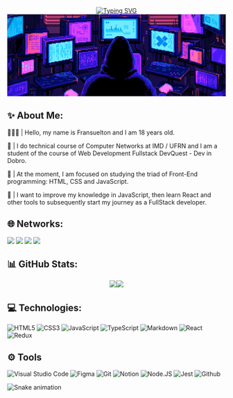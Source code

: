 <div align="center">

[![Typing SVG](https://readme-typing-svg.demolab.com?font=Fira+Code&size=25&pause=1000&color=F7F7F7&width=435&lines=Welcome+to+my+profile!+👋🌍)](https://git.io/typing-svg)
![](src/readme.gif)
</div>

## ✨ About Me:

🧑🏽‍💻 | Hello, my name is Fransuelton and I am 18 years old. 

📝 | I do technical course of Computer Networks at IMD / UFRN and I am a student of the course of Web Development Fullstack DevQuest - Dev in Dobro. 

🌱 | At the moment, I am focused on studying the triad of Front-End programming: HTML, CSS and JavaScript.

🚀 | I want to improve my knowledge in JavaScript, then learn React and other tools to subsequently start my journey as a FullStack developer.

## 🌐 Networks:

<a href="https://instagram.com/elton_batista19" target="_blank"><img src="https://img.shields.io/badge/Instagram-E4405F?style=&logo=instagram&logoColor=white" target="_blank"></a>
<a href = "mailto:elton6103@gmail.com">
<img src="https://img.shields.io/badge/Gmail-D14836?style=&logo=gmail&logoColor=white" target="_blank" ></a>
<a href="https://www.linkedin.com/in/fransuelton/" target="_blank"><img src="https://img.shields.io/badge/LinkedIn-0077B5?style=&logo=linkedin&logoColor=white" target="_blank"></a>
<a href="https://steamcommunity.com/id/Fransuelton/"><img src="https://img.shields.io/badge/Steam-000000?style=&logo=steam&logoColor=white"></a>

## 📊 GitHub Stats:
<div align="center">
<img height="170em" src="https://github-readme-stats.vercel.app/api?username=fransuelton&show_icons=true&theme=radical&include_all_commits=true&count_private=true"/><img height="170em" src="https://github-readme-stats.vercel.app/api/top-langs/?username=fransuelton&layout=compact&langs_count=7&theme=radical"/>
</div>

## 💻 Technologies:

![HTML5](https://img.shields.io/badge/HTML5-E34F26?style=&logo=html5&logoColor=white)
![CSS3](https://img.shields.io/badge/CSS3-1572B6?style=&logo=css3&logoColor=white)
![JavaScript](https://img.shields.io/badge/JavaScript-323330?style=&logo=javascript&logoColor=F7DF1E)
![TypeScript](https://img.shields.io/badge/TypeScript-007ACC?style=&logo=typescript&logoColor=white)
![Markdown](https://img.shields.io/badge/Markdown-000000?style=&logo=markdown&logoColor=white)
![React](https://img.shields.io/badge/React-20232A?style=&logo=react&logoColor=61DAFB)
![Redux](https://img.shields.io/badge/Redux-593D88?style=&logo=redux&logoColor=white)

## ⚙️ Tools

![Visual Studio Code](https://img.shields.io/badge/Visual_Studio_Code-0078D4?style=&logo=visual%20studio%20code&logoColor=white)
![Figma](https://img.shields.io/badge/Figma-F24E1E?style=&logo=figma&logoColor=white)
![Git](https://img.shields.io/badge/GIT-E44C30?style=&logo=git&logoColor=white)
![Notion](https://img.shields.io/badge/Notion-000000?style=&logo=notion&logoColor=white)
![Node.JS](https://img.shields.io/badge/Node.js-43853D?style=&logo=node.js&logoColor=white)
![Jest](https://img.shields.io/badge/Jest-323330?style=&logo=Jest&logoColor=white)
![Github](https://img.shields.io/badge/GitHub-100000?style=&logo=github&logoColor=white)

![Snake animation](https://github.com/fransuelton/fransuelton/blob/output/github-contribution-grid-snake.svg)


